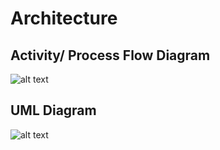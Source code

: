 # Architecture
## Activity/ Process Flow Diagram
![alt text](https://github.com/IndhujaB/M1_PROJECT/blob/main/2_architecture/flow%20diagram.drawio.png)
## UML Diagram
![alt text](https://github.com/IndhujaB/M1_PROJECT/blob/main/2_architecture/UML%20diagram.png)


